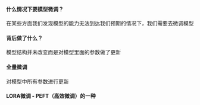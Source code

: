 #### 什么情况下要模型微调？
在某些方面我们发现模型的能力无法到达我们预期的情况下，我们需要去微调模型

#### 背后做了什么？
模型结构并未改变而是对模型里面的参数做了更新

#### 全量微调
对模型中所有参数进行更新

#### LORA微调 - PEFT（高效微调）的一种